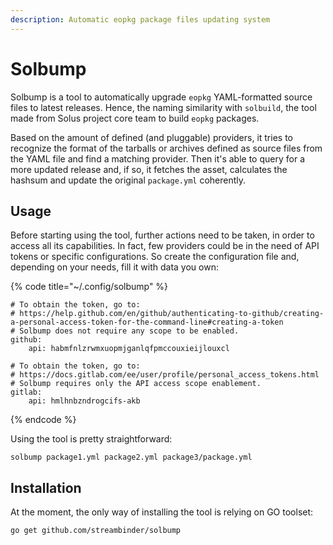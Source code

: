 ```yaml
---
description: Automatic eopkg package files updating system
---
```


# Solbump

Solbump is a tool to automatically upgrade `eopkg` YAML-formatted source files to latest releases. Hence, the naming similarity with `solbuild`, the tool made from Solus project core team to build `eopkg` packages.

Based on the amount of defined \(and pluggable\) providers, it tries to recognize the format of the tarballs or archives defined as source files from the YAML file and find a matching provider. Then it's able to query for a more updated release and, if so, it fetches the asset, calculates the hashsum and update the original `package.yml` coherently.

## Usage

Before starting using the tool, further actions need to be taken, in order to access all its capabilities. In fact, few providers could be in the need of API tokens or specific configurations. So create the configuration file and, depending on your needs, fill it with data you own:

{% code title="~/.config/solbump" %}
```text
# To obtain the token, go to:
# https://help.github.com/en/github/authenticating-to-github/creating-a-personal-access-token-for-the-command-line#creating-a-token
# Solbump does not require any scope to be enabled.
github:
    api: habmfnlzrwmxuopmjganlqfpmccouxieijlouxcl

# To obtain the token, go to:
# https://docs.gitlab.com/ee/user/profile/personal_access_tokens.html
# Solbump requires only the API access scope enablement.
gitlab:
    api: hmlhnbzndrogcifs-akb
```
{% endcode %}

Using the tool is pretty straightforward:

```text
solbump package1.yml package2.yml package3/package.yml
```

## Installation

At the moment, the only way of installing the tool is relying on GO toolset:

```text
go get github.com/streambinder/solbump
```

